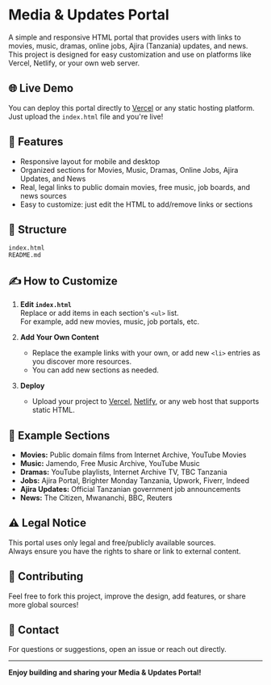 # Media & Updates Portal

A simple and responsive HTML portal that provides users with links to movies, music, dramas, online jobs, Ajira (Tanzania) updates, and news. This project is designed for easy customization and use on platforms like Vercel, Netlify, or your own web server.

## 🌐 Live Demo

You can deploy this portal directly to [Vercel](https://vercel.com/) or any static hosting platform.  
Just upload the `index.html` file and you're live!

## 🚀 Features

- Responsive layout for mobile and desktop
- Organized sections for Movies, Music, Dramas, Online Jobs, Ajira Updates, and News
- Real, legal links to public domain movies, free music, job boards, and news sources
- Easy to customize: just edit the HTML to add/remove links or sections

## 📂 Structure

```
index.html
README.md
```

## ✍️ How to Customize

1. **Edit `index.html`**  
   Replace or add items in each section's `<ul>` list.  
   For example, add new movies, music, job portals, etc.

2. **Add Your Own Content**  
   - Replace the example links with your own, or add new `<li>` entries as you discover more resources.
   - You can add new sections as needed.

3. **Deploy**  
   - Upload your project to [Vercel](https://vercel.com/), [Netlify](https://www.netlify.com/), or any web host that supports static HTML.

## 📝 Example Sections

- **Movies:** Public domain films from Internet Archive, YouTube Movies
- **Music:** Jamendo, Free Music Archive, YouTube Music
- **Dramas:** YouTube playlists, Internet Archive TV, TBC Tanzania
- **Jobs:** Ajira Portal, Brighter Monday Tanzania, Upwork, Fiverr, Indeed
- **Ajira Updates:** Official Tanzanian government job announcements
- **News:** The Citizen, Mwananchi, BBC, Reuters

## ⚠️ Legal Notice

This portal uses only legal and free/publicly available sources.  
Always ensure you have the rights to share or link to external content.

## 🙌 Contributing

Feel free to fork this project, improve the design, add features, or share more global sources!

## 📧 Contact

For questions or suggestions, open an issue or reach out directly.

---

**Enjoy building and sharing your Media & Updates Portal!**